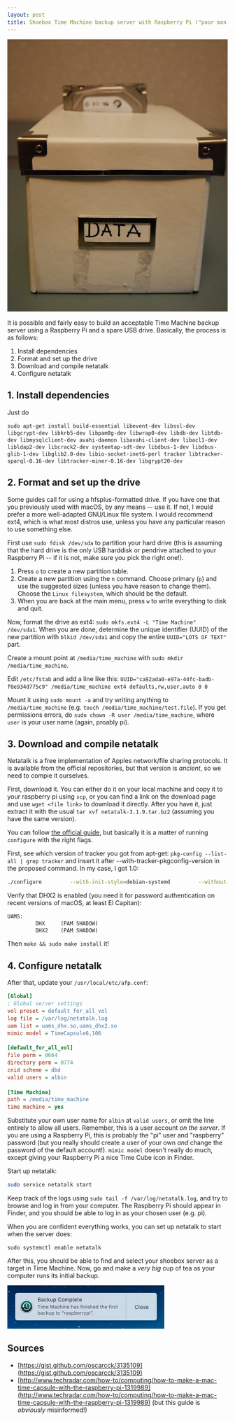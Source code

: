 ```yaml
---
layout: post
title: Shoebox Time Machine backup server with Raspberry Pi ("poor man's Time Capsule")
---
```


![IKEA Kassett box with HDD sticking out, labelled "DATA"](/resources/data_shoebox.jpg)

It is possible and fairly easy to build an acceptable Time Machine backup server using a Raspberry Pi and a spare USB drive. Basically, the process is as follows:

1. Install dependencies
2. Format and set up the drive
3. Download and compile netatalk
4. Configure netatalk

## 1. Install dependencies

Just do
```
sudo apt-get install build-essential libevent-dev libssl-dev libgcrypt-dev libkrb5-dev libpam0g-dev libwrap0-dev libdb-dev libtdb-dev libmysqlclient-dev avahi-daemon libavahi-client-dev libacl1-dev libldap2-dev libcrack2-dev systemtap-sdt-dev libdbus-1-dev libdbus-glib-1-dev libglib2.0-dev libio-socket-inet6-perl tracker libtracker-sparql-0.16-dev libtracker-miner-0.16-dev libgrypt20-dev
```

## 2. Format and set up the drive

Some guides call for using a hfsplus-formatted drive. If you have one that you previously used with macOS, by any means -- use it. If not, I would prefer a more well-adapted GNU/Linux file system. I would recommend ext4, which is what most distros use, unless you have any particular reason to use something else.

First use `sudo fdisk /dev/sda` to partition your hard drive (this is assuming that the hard drive is the only USB harddisk or pendrive attached to your Raspberry Pi -- if it is not, make sure you pick the right one!).

1. Press `o` to create a new partition table.
2. Create a new partition using the `n` command. Choose primary (`p`) and use the suggested sizes (unless you have reason to change them). Choose the `Linux filesystem`, which should be the default.
3. When you are back at the main menu, press `w` to write everything to disk and quit.

Now, format the drive as ext4: `sudo mkfs.ext4 -L "Time Machine" /dev/sda1`. When you are done, determine the unique identifier (UUID) of the new partition with `blkid /dev/sda1` and copy the entire `UUID="LOTS OF TEXT"` part.

Create a mount point at `/media/time_machine` with `sudo mkdir /media/time_machine`.

Edit `/etc/fstab` and add a line like this:
`UUID="ca92ada0-e97a-44fc-badb-f0e934d775c9" /media/time_machine ext4 defaults,rw,user,auto 0 0`

Mount it using `sudo mount -a` and try writing anything to `/media/time_machine` (e.g. `touch /media/time_machine/test.file`). If you get permissions errors, do `sudo chown -R user /media/time_machine`, where `user` is your user name (again, proably pi).

## 3. Download and compile netatalk

Netatalk is a free implementation of Apples network/file sharing protocols. It is available from the official repositories, but that version is _ancient_, so we need to compie it ourselves.

First, download it. You can either do it on your local machine and copy it to your raspberry pi using `scp`, or you can find a link on the download page and use `wget <file link>` to download it directly. After you have it, just extract it with the usual `tar xvf netatalk-3.1.9.tar.bz2` (assuming you have the same version). 

You can follow [the official guide](http://netatalk.sourceforge.net/wiki/index.php/Install_Netatalk_3.1.9_on_Debian_8_Jessie), but basically it is a matter of running `configure` with the right flags. 

First, see which version of tracker you got from apt-get: `pkg-config --list-all | grep tracker` and insert it after --with-tracker-pkgconfig-version in the proposed command. In my case, I got 1.0:

```sh
./configure         --with-init-style=debian-systemd         --without-libevent        \     --without-tdb         --with-cracklib         --enable-krbV-uam        \ --with-pam-confdir=/etc/pam.d         --with-dbus-daemon=/usr/bin/dbus-daemon\         --with-dbus-sysconf-dir=/etc/dbus-1/system.d         --with-tracker-pkgconfig-version=1.0
```

Verify that DHX2 is enabled (you need it for password authentication on recent versions of macOS, at least El Capitan):

```
UAMS:
         DHX     (PAM SHADOW)
         DHX2    (PAM SHADOW)
```

Then `make && sudo make install` it!

## 4. Configure netatalk

After that, update your `/usr/local/etc/afp.conf`:

```ini
[Global]
; Global server settings
vol preset = default_for_all_vol
log file = /var/log/netatalk.log
uam list = uams_dhx.so,uams_dhx2.so
mimic model = TimeCapsule6,106

[default_for_all_vol]
file perm = 0664
directory perm = 0774
cnid scheme = dbd
valid users = albin

[Time Machine]
path = /media/time_machine
time machine = yes
```

Substitute your own user name for `albin` at `valid users`, or omit the line entirely to allow all users. Remember, this is a user account _on the server_. If you are using a Raspberry Pi, this is probably the "pi" user and "raspberry" password (but you really should create a user of your own _and_ change the password of the default account!). `mimic model` doesn't really do much, except giving your Raspberry Pi a nice Time Cube icon in Finder.

Start up netatalk:

```sh
sudo service netatalk start
```

Keep track of the logs using `sudo tail -f /var/log/netatalk.log`, and try to browse and log in from your computer. The Raspberry Pi should appear in Finder, and you should be able to log in as your chosen user (e.g. pi).

When you are confident everything works, you can set up netatalk to start when the server does:

```
sudo systemctl enable netatalk
```

After this, you should be able to find and select your shoebox server as a target in Time Machine. Now, go and make a _very big_ cup of tea as your computer runs its initial backup.

![Time Machine: Backup Completed](/resources/Time_machine_backup_completed.png)

## Sources
- [https://gist.github.com/oscarcck/3135109](https://gist.github.com/oscarcck/3135109)
- [http://www.techradar.com/how-to/computing/how-to-make-a-mac-time-capsule-with-the-raspberry-pi-1319989](http://www.techradar.com/how-to/computing/how-to-make-a-mac-time-capsule-with-the-raspberry-pi-1319989) (but this guide is _obviously_ misinformed!)
